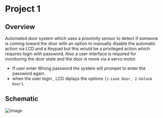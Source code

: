 # Project 1 
## Overview
Automated door system which uses a proximity sensor to detect if someone is coming toward the door with an option to manually disable the automatic action via LCD and a Keypad but this would be a privileged action which requires login with password, Also a user interface is required for monitoring the door state and the door is move via a servo motor.
- If user enter Wrong password the system will prompet to enter the password again.
- when the user login , LCD diplays the options `[1-Look Door, 2-Unlook Door]`.
## Schematic
  ![image](https://github.com/MahmoudSamy511/Atmega32_Projects/assets/95527475/ef4207ee-8f5b-4c9c-abd1-b47d222790ee)
